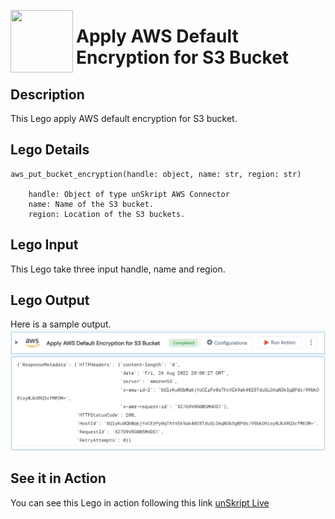 
[<img align="left" src="https://unskript.com/assets/favicon.png" width="100" height="100" style="padding-right: 5px">](https://unskript.com/assets/favicon.png) 
<h1>Apply AWS Default Encryption for S3 Bucket </h1>

## Description
This Lego apply AWS default encryption for S3 bucket.


## Lego Details

    aws_put_bucket_encryption(handle: object, name: str, region: str)

        handle: Object of type unSkript AWS Connector
        name: Name of the S3 bucket.
        region: Location of the S3 buckets.

## Lego Input
This Lego take three input handle, name and region.

## Lego Output
Here is a sample output.
<img src="./1.png">


## See it in Action

You can see this Lego in action following this link [unSkript Live](https://us.app.unskript.io)

